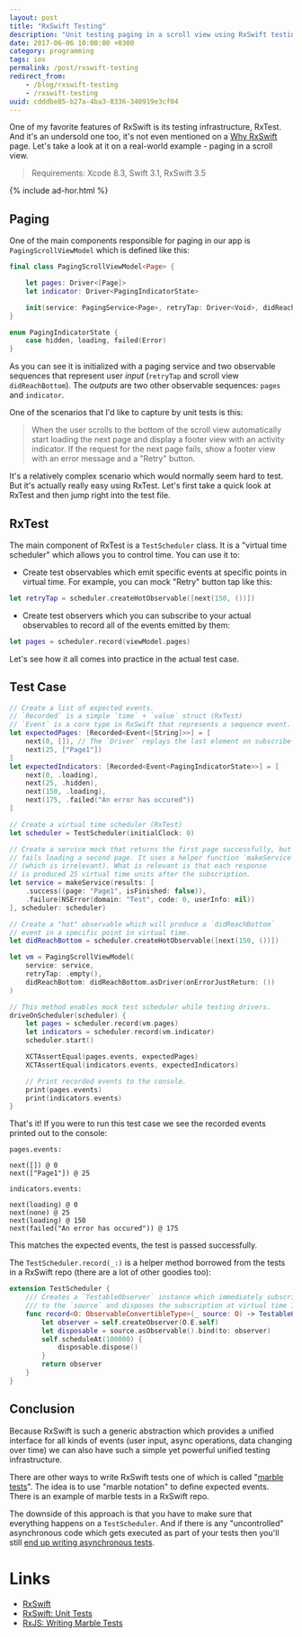 ```yaml
---
layout: post
title: "RxSwift Testing"
description: "Unit testing paging in a scroll view using RxSwift testing infrastructure - RxTest"
date: 2017-06-06 10:00:00 +0300
category: programming
tags: ios
permalink: /post/rxswift-testing
redirect_from:
    - /blog/rxswift-testing
    - /rxswift-testing
uuid: cdddbe85-b27a-4ba3-8336-340919e3cf04
---
```


One of my favorite features of RxSwift is its testing infrastructure, RxTest. And it's an undersold one too, it's not even mentioned on a [Why RxSwift](https://github.com/ReactiveX/RxSwift/blob/master/Documentation/Why.md) page. Let's take a look at it on a real-world example - paging in a scroll view.

> Requirements: Xcode 8.3, Swift 3.1, RxSwift 3.5

{% include ad-hor.html %}

## Paging

One of the main components responsible for paging in our app is `PagingScrollViewModel` which is defined like this:

```swift
final class PagingScrollViewModel<Page> {

    let pages: Driver<[Page]>
    let indicator: Driver<PagingIndicatorState>

    init(service: PagingService<Page>, retryTap: Driver<Void>, didReachBottom: Driver<Void>)
}

enum PagingIndicatorState {
    case hidden, loading, failed(Error)
}
```

As you can see it is initialized with a paging service and two observable sequences that represent user *input* (`retryTap` and scroll view `didReachBottom`). The *outputs* are two other observable sequences: `pages` and `indicator`.

One of the scenarios that I'd like to capture by unit tests is this:

> When the user scrolls to the bottom of the scroll view automatically start loading the next page and display a footer view with an activity indicator. If the request for the next page fails, show a footer view with an error message and a "Retry" button.

It's a relatively complex scenario which would normally seem hard to test. But it's actually really easy using RxTest. Let's first take a quick look at RxTest and then jump right into the test file.

## RxTest

The main component of RxTest is a `TestScheduler` class. It is a "virtual time scheduler" which allows you to control time. You can use it to:

- Create test observables which emit specific events at specific points in virtual time. For example, you can mock "Retry" button tap like this:

```swift
let retryTap = scheduler.createHotObservable([next(150, ())])
```

- Create test observers which you can subscribe to your actual observables to record all of the events emitted by them:

```swift
let pages = scheduler.record(viewModel.pages)
```

Let's see how it all comes into practice in the actual test case.

## Test Case

```swift
// Create a list of expected events.
// `Recorded` is a simple `time` + `value` struct (RxTest)
// `Event` is a core type in RxSwift that represents a sequence event.
let expectedPages: [Recorded<Event<[String]>>] = [
    next(0, []), // The `Driver` replays the last element on subscribe
    next(25, ["Page1"])
]
let expectedIndicators: [Recorded<Event<PagingIndicatorState>>] = [
    next(0, .loading),
    next(25, .hidden),
    next(150, .loading),
    next(175, .failed("An error has occured"))
]

// Create a virtual time scheduler (RxTest)
let scheduler = TestScheduler(initialClock: 0)

// Create a service mock that returns the first page successfully, but then
// fails loading a second page. It uses a helper function `makeService`
// (which is irrelevant). What is relevant is that each response
// is produced 25 virtual time units after the subscription.
let service = makeService(results: [
    .success((page: "Page1", isFinished: false)),
    .failure(NSError(domain: "Test", code: 0, userInfo: nil))
], scheduler: scheduler)

// Create a "hot" observable which will produce a `didReachBottom`
// event in a specific point in virtual time.
let didReachBottom = scheduler.createHotObservable([next(150, ())])

let vm = PagingScrollViewModel(
    service: service,
    retryTap: .empty(),
    didReachBottom: didReachBottom.asDriver(onErrorJustReturn: ())
)

// This method enables mock test scheduler while testing drivers.
driveOnScheduler(scheduler) {
    let pages = scheduler.record(vm.pages)
    let indicators = scheduler.record(vm.indicator)
    scheduler.start()

    XCTAssertEqual(pages.events, expectedPages)
    XCTAssertEqual(indicators.events, expectedIndicators)

    // Print recorded events to the console.
    print(pages.events)
    print(indicators.events)
}
```

That's it! If you were to run this test case we see the recorded events printed out to the console:

```
pages.events:

next([]) @ 0
next(["Page1"]) @ 25

indicators.events:

next(loading) @ 0
next(none) @ 25
next(loading) @ 150
next(failed("An error has occured")) @ 175
```

This matches the expected events, the test is passed successfully.

The `TestScheduler.record(_:)` is a helper method borrowed from the tests in a RxSwift repo (there are a lot of other goodies too):

```swift
extension TestScheduler {
    /// Creates a `TestableObserver` instance which immediately subscribes
    /// to the `source` and disposes the subscription at virtual time 100000.
    func record<O: ObservableConvertibleType>(_ source: O) -> TestableObserver<O.E> {
        let observer = self.createObserver(O.E.self)
        let disposable = source.asObservable().bind(to: observer)
        self.scheduleAt(100000) {
            disposable.dispose()
        }
        return observer
    }
}
```

## Conclusion

Because RxSwift is such a generic abstraction which provides a unified interface for all kinds of events (user input, async operations, data changing over time) we can also have such a simple yet powerful unified testing infrastructure.

There are other ways to write RxSwift tests one of which is called "[marble tests](https://github.com/ReactiveX/RxSwift/blob/master/Documentation/UnitTests.md#testing-operator-compositions-view-models-components)". The idea is to use "marble notation" to define expected events. There is an example of marble tests in a RxSwift repo.

The downside of this approach is that you have to make sure that everything happens on a `TestScheduler`. And if there is any "uncontrolled" asynchronous code which gets executed as part of your tests then you'll still [end up writing asynchronous tests](http://rx-marin.com/post/rxswift-rxtests-unit-tests-part-2/).

# Links

- [RxSwift](https://github.com/ReactiveX/RxSwift)
- [RxSwift: Unit Tests](https://github.com/ReactiveX/RxSwift/blob/master/Documentation/UnitTests.md)
- [RxJS: Writing Marble Tests](https://github.com/ReactiveX/RxJS/blob/master/doc/writing-marble-tests.md)
